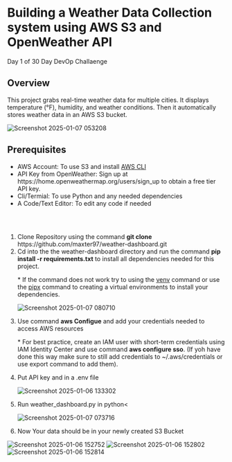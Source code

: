 <h1>Building a Weather Data Collection system using AWS S3 and OpenWeather API</h1>
Day 1 of 30 Day DevOp Challaenge 
<h2>Overview</h2>
<p>This project grabs real-time weather data for multiple cities. It displays temperature (°F), humidity, and weather conditions. Then it automatically stores weather data in an AWS S3 bucket.</p>

![Screenshot 2025-01-07 053208](https://github.com/user-attachments/assets/2dcc45dc-5888-4f44-9e31-9e186902d5b2)
<br/>
<h2>Prerequisites</h2> 
<ul>
  <li>AWS Account: To use S3 and install <a href="https://aws.amazon.com/cli/">AWS CLI</a></li>
  <li>API Key from OpenWeather: Sign up at https://home.openweathermap.org/users/sign_up to obtain a free tier API key.</li>
  <li>Cli/Termial: To use Python and any needed dependencies</li>
  <li>A Code/Text Editor: To edit any code if needed</li>
</ul>

<br/>
<h2></h2>
<ol>
  <li>Clone Repository using the command <b>git clone</b> https://github.com/maxter97/weather-dashboard.git</li>
  <li>Cd into the the weather-dashboard directory and run the command <b>pip install -r requirements.txt</b> to install all dependencies needed for this project.
  <p>* If the command does not work try to using the <a href="https://docs.python.org/3/library/venv.html">venv</a> command or use the <a href="https://pipx.pypa.io/stable/">pipx<a/> command to creating a virtual environments to install your dependencies. </p>
      
![Screenshot 2025-01-07 080710](https://github.com/user-attachments/assets/9a512778-d359-4f18-bf55-b5dc8ddba4f1)
  <li>Use command <b>aws Configue</b> and add your credentials needed to access AWS resources
  <p>* For best practice, create an IAM user with short-term credentials using IAM Identity Center and use command <b>aws configure sso</b>. (If yoh have done this way make sure to still add credentials to ~/.aws/credentials or use export command to add them). </p></li>
  <li>Put API key and in a .env file</li>
    
  ![Screenshot 2025-01-06 133302](https://github.com/user-attachments/assets/63ae31e7-bb49-4bac-adf9-5f7f3c97d26b)
  <li>Run weather_dashboard.py in python< </li>
   
  ![Screenshot 2025-01-07 073716](https://github.com/user-attachments/assets/7c2dc2d5-3d34-4c79-b451-1ecf885f8e5a)
  <li>Now Your data should be in your newly created S3 Bucket</li>

</ol>

![Screenshot 2025-01-06 152752](https://github.com/user-attachments/assets/8a017f43-4e4f-4ae2-99f6-24cef9308fb3)
![Screenshot 2025-01-06 152802](https://github.com/user-attachments/assets/f7b727bf-0a41-448b-9310-368d6268314e)
![Screenshot 2025-01-06 152814](https://github.com/user-attachments/assets/0621dffc-dc42-4d73-b13d-2399beb5e6d7)
